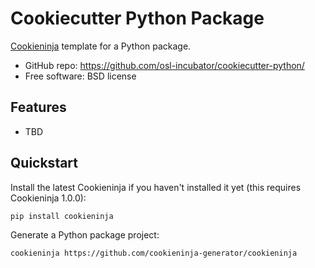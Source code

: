 # Cookiecutter Python Package

[Cookieninja](https://github.com/cookieninja-generator/cookieninja) template
for a Python package.

- GitHub repo: <https://github.com/osl-incubator/cookiecutter-python/>
- Free software: BSD license

## Features

- TBD

## Quickstart

Install the latest Cookieninja if you haven't installed it yet (this
requires Cookieninja 1.0.0):

    pip install cookieninja

Generate a Python package project:

    cookieninja https://github.com/cookieninja-generator/cookieninja
